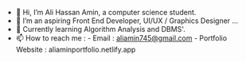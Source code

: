 - 👋 Hi, I’m Ali Hassan Amin, a computer science student.
- 👀 I’m an aspiring Front End Developer, UI/UX / Graphics Designer ...
- 🌱 Currently learning Algorithm Analysis and DBMS'.
- 📫 How to reach me : 
            - Email : aliamin745@gmail.com
            - Portfolio Website : aliaminportfolio.netlify.app
